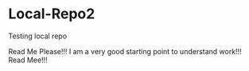 # Local-Repo2
Testing local repo


Read Me Please!!!
I am a very good starting point to understand work!!!
Read Mee!!!